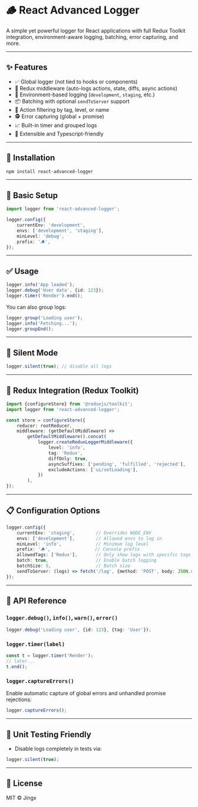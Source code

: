 # 🪵 React Advanced Logger

A simple yet powerful logger for React applications with full Redux Toolkit integration, environment-aware logging,
batching, error capturing, and more.

---

## ✨ Features

- ✅ Global logger (not tied to hooks or components)
- 🧠 Redux middleware (auto-logs actions, state, diffs, async actions)
- 🔄 Environment-based logging (`development`, `staging`, etc.)
- 📦 Batching with optional `sendToServer` support
- 🧩 Action filtering by tag, level, or name
- 🕵️ Error capturing (global + promise)
- 📈 Built-in timer and grouped logs
- 🧪 Extensible and Typescript-friendly

---

## 🚀 Installation

```bash
npm install react-advanced-logger
```

---

## 🔧 Basic Setup

```ts
import logger from 'react-advanced-logger';

logger.config({
    currentEnv: 'development',
    envs: ['development', 'staging'],
    minLevel: 'debug',
    prefix: '🪵',
});
```

---

## ✅ Usage

```ts
logger.info('App loaded');
logger.debug('User data', {id: 123});
logger.timer('Render').end();
```

You can also group logs:

```ts
logger.group('Loading user');
logger.info('Fetching...');
logger.groupEnd();
```

---

## 🛑 Silent Mode

```ts
logger.silent(true); // disable all logs
```

---

## 🧠 Redux Integration (Redux Toolkit)

```ts
import {configureStore} from '@reduxjs/toolkit';
import logger from 'react-advanced-logger';

const store = configureStore({
    reducer: rootReducer,
    middleware: (getDefaultMiddleware) =>
        getDefaultMiddleware().concat(
            logger.createReduxLoggerMiddleware({
                level: 'info',
                tag: 'Redux',
                diffOnly: true,
                asyncSuffixes: ['pending', 'fulfilled', 'rejected'],
                excludeActions: ['ui/setLoading'],
            })
        ),
});
```

---

## 📋 Configuration Options

```ts
logger.config({
    currentEnv: 'staging',        // Overrides NODE_ENV
    envs: ['development'],        // Allowed envs to log in
    minLevel: 'info',             // Minimum log level
    prefix: '🪵',                 // Console prefix
    allowedTags: ['Redux'],       // Only show logs with specific tags
    batch: true,                  // Enable batch logging
    batchSize: 5,                 // Batch size
    sendToServer: (logs) => fetch('/log', {method: 'POST', body: JSON.stringify(logs)}),
});
```

---

## 🔎 API Reference

### `logger.debug()`, `info()`, `warn()`, `error()`

```ts
logger.debug('Loading user', {id: 123}, {tag: 'User'});
```

### `logger.timer(label)`

```ts
const t = logger.timer('Render');
// later...
t.end();
```

### `logger.captureErrors()`

Enable automatic capture of global errors and unhandled promise rejections:

```ts
logger.captureErrors();
```

---

## 🧪 Unit Testing Friendly

- Disable logs completely in tests via:

```ts
logger.silent(true);
```

---

## 📄 License

MIT © Jingx

